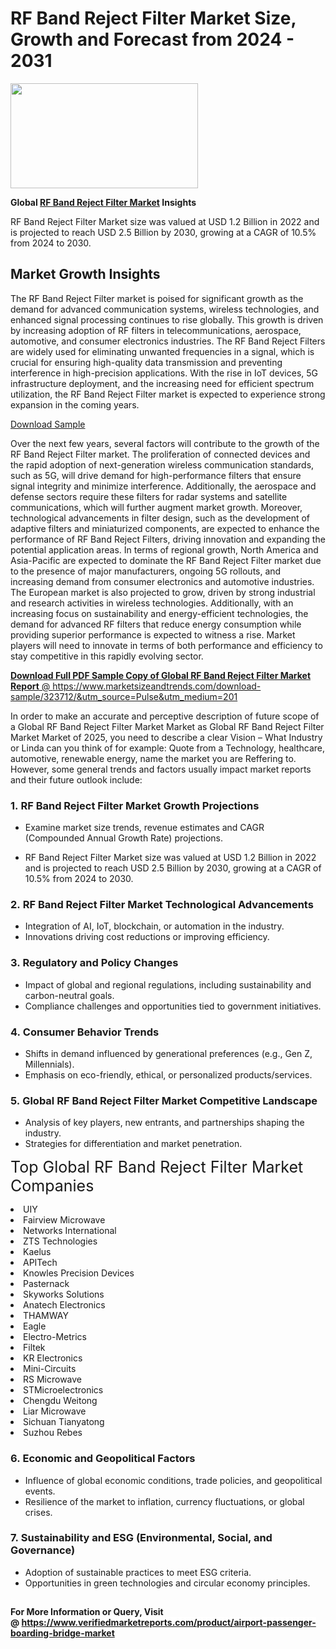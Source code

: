 <H1>RF Band Reject Filter Market Size, Growth and Forecast from 2024 - 2031</H1><img class="aligncenter size-medium wp-image-584254" src="https://thirdeyenews.in/wp-content/uploads/2024/09/Global-Market-Research-300x168.jpeg" alt="" width="300" height="168" /><p><strong>Global&nbsp;<a href="https://www.marketsizeandtrends.com/download-sample/323712/&amp;utm_source=Pulse&amp;utm_medium=201">RF Band Reject Filter Market</a> Insights</strong></p><p>RF Band Reject Filter Market size was valued at USD 1.2 Billion in 2022 and is projected to reach USD 2.5 Billion by 2030, growing at a CAGR of 10.5% from 2024 to 2030.</p><p><h2>Market Growth Insights</h2> <p>The RF Band Reject Filter market is poised for significant growth as the demand for advanced communication systems, wireless technologies, and enhanced signal processing continues to rise globally. This growth is driven by increasing adoption of RF filters in telecommunications, aerospace, automotive, and consumer electronics industries. The RF Band Reject Filters are widely used for eliminating unwanted frequencies in a signal, which is crucial for ensuring high-quality data transmission and preventing interference in high-precision applications. With the rise in IoT devices, 5G infrastructure deployment, and the increasing need for efficient spectrum utilization, the RF Band Reject Filter market is expected to experience strong expansion in the coming years.</p> <p><a href="#">Download Sample</a></p> <p>Over the next few years, several factors will contribute to the growth of the RF Band Reject Filter market. The proliferation of connected devices and the rapid adoption of next-generation wireless communication standards, such as 5G, will drive demand for high-performance filters that ensure signal integrity and minimize interference. Additionally, the aerospace and defense sectors require these filters for radar systems and satellite communications, which will further augment market growth. Moreover, technological advancements in filter design, such as the development of adaptive filters and miniaturized components, are expected to enhance the performance of RF Band Reject Filters, driving innovation and expanding the potential application areas. In terms of regional growth, North America and Asia-Pacific are expected to dominate the RF Band Reject Filter market due to the presence of major manufacturers, ongoing 5G rollouts, and increasing demand from consumer electronics and automotive industries. The European market is also projected to grow, driven by strong industrial and research activities in wireless technologies. Additionally, with an increasing focus on sustainability and energy-efficient technologies, the demand for advanced RF filters that reduce energy consumption while providing superior performance is expected to witness a rise. Market players will need to innovate in terms of both performance and efficiency to stay competitive in this rapidly evolving sector.</p> <p><a href="#"></p><p><span class=""><strong>Download Full PDF Sample Copy of Global RF Band Reject Filter Market Report</strong> @ <a href="https://www.marketsizeandtrends.com/download-sample/323712/&amp;utm_source=Pulse&amp;utm_medium=201" target="_blank">https://www.marketsizeandtrends.com/download-sample/323712/&amp;utm_source=Pulse&amp;utm_medium=201</a></span></p><p>In order to make an accurate and perceptive description of future scope of a Global&nbsp;RF Band Reject Filter Market Market as Global&nbsp;RF Band Reject Filter Market Market of 2025, you need to describe a clear Vision &ndash; What Industry or Linda can you think of for example: Quote from a Technology, healthcare, automotive, renewable energy, name the market you are Reffering to. However, some general trends and factors usually impact market reports and their future outlook include:</p><h3>1.&nbsp;<strong>RF Band Reject Filter Market Growth Projections</strong></h3><ul><li>Examine market size trends, revenue estimates and CAGR (Compounded Annual Growth Rate) projections.</li><li><p>RF Band Reject Filter Market size was valued at USD 1.2 Billion in 2022 and is projected to reach USD 2.5 Billion by 2030, growing at a CAGR of 10.5% from 2024 to 2030.</p></li></ul><h3>2.&nbsp;<strong>RF Band Reject Filter Market Technological Advancements</strong></h3><ul><li>Integration of AI, IoT, blockchain, or automation in the industry.</li><li>Innovations driving cost reductions or improving efficiency.</li></ul><h3>3.&nbsp;<strong>Regulatory and Policy Changes</strong></h3><ul><li>Impact of global and regional regulations, including sustainability and carbon-neutral goals.</li><li>Compliance challenges and opportunities tied to government initiatives.</li></ul><h3>4.&nbsp;<strong>Consumer Behavior Trends</strong></h3><ul><li>Shifts in demand influenced by generational preferences (e.g., Gen Z, Millennials).</li><li>Emphasis on eco-friendly, ethical, or personalized products/services.</li></ul><h3>5.&nbsp;<strong>Global RF Band Reject Filter Market Competitive Landscape</strong></h3><ul><li>Analysis of key players, new entrants, and partnerships shaping the industry.</li><li>Strategies for differentiation and market penetration.</li></ul><p data-pm-slice="1 1 []"><span style="color: inherit; font-family: inherit; font-size: 25px;">Top Global RF Band Reject Filter Market Companies</span></p><div class="" data-test-id=""><p><li>UIY</li><li> Fairview Microwave</li><li> Networks International</li><li> ZTS Technologies</li><li> Kaelus</li><li> APITech</li><li> Knowles Precision Devices</li><li> Pasternack</li><li> Skyworks Solutions</li><li> Anatech Electronics</li><li> THAMWAY</li><li> Eagle</li><li> Electro-Metrics</li><li> Filtek</li><li> KR Electronics</li><li> Mini-Circuits</li><li> RS Microwave</li><li> STMicroelectronics</li><li> Chengdu Weitong</li><li> Liar Microwave</li><li> Sichuan Tianyatong</li><li> Suzhou Rebes</li></p></div><h3>6.&nbsp;<strong>Economic and Geopolitical Factors</strong></h3><ul><li>Influence of global economic conditions, trade policies, and geopolitical events.</li><li>Resilience of the market to inflation, currency fluctuations, or global crises.</li></ul><h3>7.&nbsp;<strong>Sustainability and ESG (Environmental, Social, and Governance)</strong></h3><ul><li>Adoption of sustainable practices to meet ESG criteria.</li><li>Opportunities in green technologies and circular economy principles.</li></ul><h2><strong style="font-size: 14px;">For More Information or Query, Visit @&nbsp;</strong><a style="background-color: #ffffff; font-size: 14px;" href="https://www.marketsizeandtrends.com/report/rf-band-reject-filter-market/" target="_blank">https://www.verifiedmarketreports.com/product/airport-passenger-boarding-bridge-market</a></h2>
